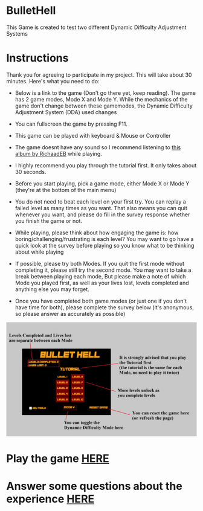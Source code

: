 # BulletHell
This Game is created to test two different Dynamic Difficulty Adjustment Systems

# Instructions
Thank you for agreeing to participate in my project. This will take about 30 minutes. Here's what you need to do:

- Below is a link to the game (Don't go there yet, keep reading). The game has 2 game modes, Mode X and Mode Y. While the mechanics of the game don't change between these gamemodes, the Dynamic Difficulty Adjustment System (DDA) used changes

- You can fullscreen the game by pressing F11. 

- This game can be played with keyboard & Mouse or Controller

- The game doesnt have any sound so I recommend listening to <a href="https://youtu.be/QvHoh0T5W7Y" target="_blank">this album by RichaadEB</a> while playing.

- I highly recommend you play through the tutorial first. It only takes about 30 seconds.

- Before you start playing, pick a game mode, either Mode X or Mode Y (they're at the bottom of the main menu)

- You do not need to beat each level on your first try. You can replay a failed level as many times as you want. That also means you can quit whenever you want, and please do fill in the survey response whether you finish the game or not.

- While playing, please think about how engaging the game is: how boring/challenging/frustrating is each level? You may want to go have a quick look at the survey before playing so you know what to be thinking about while playing

- If possible, please try both Modes. If you quit the first mode without completing it, please still try the second mode. You may want to take a break between playing each mode, But please make a note of which Mode you played first, as well as your lives lost, levels completed and anything else you may forget.

- Once you have completed both game modes (or just one if you don't have time for both), please complete the survey below (it's anonymous, so please answer as accurately as possible)

<img src="guide.png">

# Play the game <a href="https://elliotmoffatt.github.io/BulletHell/" target="_blank">HERE</a>

# Answer some questions about the experience <a href="https://docs.google.com/forms/d/e/1FAIpQLSe0I-o8spG3YJJQ-zj_UJk226CXSYsqtsqxoYVtbjAQa7hZuA/viewform?usp=sf_link" target="_blank">HERE</a>

